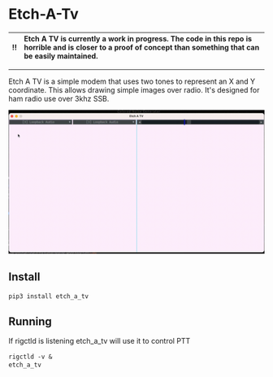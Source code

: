 Etch-A-Tv
==
:bangbang: | Etch A TV is currently a work in progress. The code in this repo is horrible and is closer to a proof of concept than something that can be easily maintained.
:---: | :---
---
Etch A TV is a simple modem that uses two tones to represent an X and Y coordinate. This allows drawing simple images over radio. It's designed for ham radio use over 3khz SSB.

![etch-a-tv app being used](etch.gif)

Install
--

```
pip3 install etch_a_tv
```

Running
--
If rigctld is listening etch_a_tv will use it to control PTT
```
rigctld -v &
etch_a_tv
```
